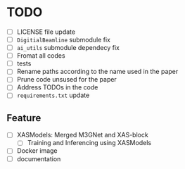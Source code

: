 # TODO

- [ ] LICENSE file update
- [ ] `DigitialBeamline` submodule fix
- [ ] `ai_utils` submodule dependecy fix
- [ ] Fromat all codes
- [ ] tests
- [ ] Rename paths according to the name used in the paper
- [ ] Prune code unsused for the paper
- [ ] Address TODOs in the code
- [ ] `requirements.txt` update

## Feature

- [ ] XASModels: Merged M3GNet and XAS-block
  - [ ] Training and Inferencing using XASModels
- [ ] Docker image
- [ ] documentation

